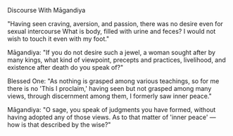 Discourse With Māgandiya

"Having seen craving, aversion, and passion,
there was no desire even for sexual intercourse
What is body, filled with urine and feces?
I would not wish to touch it even with my foot."

Māgandiya:
"If you do not desire such a jewel,
a woman sought after by many kings,
what kind of viewpoint, precepts and practices, livelihood,
and existence after death do you speak of?"

Blessed One:
"As nothing is grasped among various teachings,
so for me there is no 'This I proclaim,'
having seen but not grasped among many views,
through discernment among them, I formerly saw inner peace."

Māgandiya:
"O sage, you speak of judgments you have formed,
without having adopted any of those views.
As to that matter of 'inner peace' —
how is that described by the wise?"